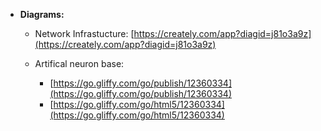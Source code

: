 
- **Diagrams:**
  - Network Infrastucture: [https://creately.com/app?diagid=j81o3a9z](https://creately.com/app?diagid=j81o3a9z)
  
  - Artifical neuron base: 
    - [https://go.gliffy.com/go/publish/12360334](https://go.gliffy.com/go/publish/12360334)
    - [https://go.gliffy.com/go/html5/12360334](https://go.gliffy.com/go/html5/12360334)
                            
  
  

